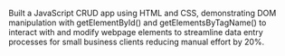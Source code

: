 Built a JavaScript CRUD app using HTML and CSS, demonstrating DOM manipulation with getElementById() and getElementsByTagName() to interact with and modify webpage elements to streamline data entry processes for small business clients reducing manual effort by 20%.